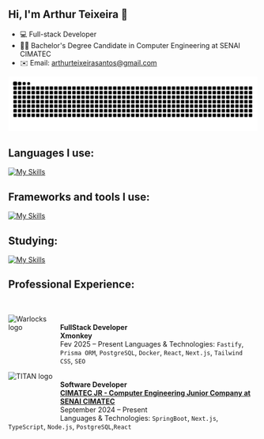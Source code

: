 ## Hi, I'm Arthur Teixeira 👋

- 💻 Full-stack Developer  
- 👨‍🎓 Bachelor's Degree Candidate in Computer Engineering at SENAI CIMATEC
- ✉️ Email: arthurteixeirasantos@gmail.com

<img src="https://raw.githubusercontent.com/arthurstx/arthurstx/output/snake.svg" alt="Snake animation" />

## Languages I use:

[![My Skills](https://skillicons.dev/icons?i=js,ts,html,css)](https://skillicons.dev)

## Frameworks and tools I use:

[![My Skills](https://skillicons.dev/icons?i=figma,nextjs,react,materialui,tailwind,docker,nodejs,nestjs,postgres,prisma,vscode,git,npm)](https://skillicons.dev)

## Studying:

[![My Skills](https://skillicons.dev/icons?i=py,aws,java,spring)](https://skillicons.dev)

## Professional Experience:


<br/>

[<img align="left" height="94px" width="95px" alt="Warlocks logo" style="padding-right: 10px" src="https://media.licdn.com/dms/image/v2/C4D0BAQHPdPyvo6Qb6A/company-logo_200_200/company-logo_200_200/0/1668183873473/xmonkeybr_logo?e=2147483647&v=beta&t=k9uhWPBZzwmbS05wRWglHiDb-mNVr2TmB6s96jPrc94"/>](https://media.licdn.com/dms/image/v2/C4D0BAQHPdPyvo6Qb6A/company-logo_200_200/company-logo_200_200/0/1668183873473/xmonkeybr_logo?e=2147483647&v=beta&t=k9uhWPBZzwmbS05wRWglHiDb-mNVr2TmB6s96jPrc94)  
**FullStack Developer**  
**Xmonkey**  
Fev 2025 – Present
Languages & Technologies: `Fastify`, `Prisma ORM`, `PostgreSQL`, `Docker`, `React`, `Next.js`, `Tailwind CSS`, `SEO`

[<img align="left" height="94px" width="95px" alt="TITAN logo" style="padding-right: 10px" src="https://www.cimatecjr.com.br/assets/img/og.jpg"/>](https://www.cimatecjr.com.br/assets/img/og.jpg)  
**Software Developer**  
[**CIMATEC JR - Computer Engineering Junior Company at SENAI CIMATEC**](https://www.cimatecjr.com.br/)  
September 2024 – Present  
Languages & Technologies: `SpringBoot`, `Next.js`, `TypeScript`, `Node.js`, `PostgreSQL`,`React`
<br/>
<br/>
<br/>

</table>

